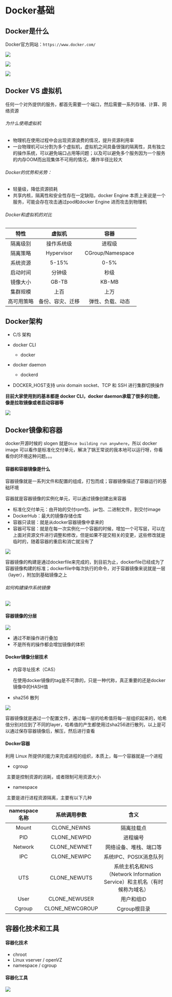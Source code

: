 # Docker基础

## Docker是什么

Docker官方网站：`https://www.docker.com/`

![](https://bai-images-1258524516.cos.ap-beijing.myqcloud.com//cloudnactive-docker基础-202204121257038.png)

![](https://bai-images-1258524516.cos.ap-beijing.myqcloud.com//cloudnactive-docker基础-202204121301887.png)

![](https://bai-images-1258524516.cos.ap-beijing.myqcloud.com//cloudnactive-docker基础-202204121302635.png)

## Docker VS 虚拟机

任何一个对外提供的服务，都首先需要一个端口，然后需要一系列存储、计算、网络资源

###### 为什么使用虚拟机

- 物理机在使用过程中会出现资源浪费的情况，提升资源利用率
- 一台物理机可以分割为多个虚拟机，虚拟机之间具备很强的隔离性，具有独立的操作系统，可以避免端口占用等问题；以及可以避免多个服务因为一个服务的内存OOM而出现集体不可用的情况，爆炸半径比较大

###### Docker的优势和劣势：

- 轻量级，降低资源损耗
- 共享内核，隔离性和安全性存在一定缺陷，docker Engine 本质上来说是一个服务，可能会存在攻击通过pod和docker Engine 进而攻击到物理机

###### Docker和虚拟机的对比



|    特性    |      虚拟机      |       容器       |
| :--------: | :--------------: | :--------------: |
|  隔离级别  |    操作系统级    |      进程级      |
|  隔离策略  |    Hypervisor    | CGroup/Namespace |
|  系统资源  |      5-15%       |       0-5%       |
|  启动时间  |      分钟级      |       秒级       |
|  镜像大小  |      GB-TB       |      KB-MB       |
|  集群规模  |       上百       |       上万       |
| 高可用策略 | 备份、容灾、迁移 | 弹性、负载、动态 |



## Docker架构

- C/S 架构

- docker CLI
  - docker
- docker daemon
  - dockerd
- DOCKER_HOST支持 unix domain socket、TCP 和 SSH 进行集群切换操作



**目前大家使用到的基本都是 docker CLI，docker daemon承载了很多的功能，像是拉取镜像或者启动容器等**

![](https://bai-images-1258524516.cos.ap-beijing.myqcloud.com//cloudnactive-docker基础-202204121456907.png)

 ## Docker镜像和容器

docker开源时候的 slogen 就是`Once building run anywhere`，所以 docker image 可以看作是标准化交付单元，解决了锅王常说的我本地可以运行呀，你看看你的环境这种问题。。。

#### 容器和容器镜像是什么

容器镜像就是一系列文件和配置的组成，打包而成；容器镜像描述了容器运行的基础环境

容器就是容器镜像的实例化单元，可以通过镜像创建出来容器

- 标准化交付单元：由开始的交付rpm包、jar包、二进制文件，到交付image
- DockerHub：最大的镜像存储仓库
- 容器只读层：就是从docker容器镜像中拿来的
- 容器可写层：就是在每一次实例化一个容器的时候，增加一个可写层，可以在上面对资源文件进行调整和修改，但是如果不提交相关的变更，这些修改就是临时的，随着容器的重启和消亡就没有了

![](https://bai-images-1258524516.cos.ap-beijing.myqcloud.com//cloudnactive-docker基础-202204121542230.png)

容器镜像的构建是通过dockerfile来完成的，到目前为止，dockerfile已经成为了容器镜像构建的标准；dockerfile中每次执行的命令，对于容器镜像来说就是一层（layer），附加到基础镜像之上

###### 如何构建操作系统镜像

![](https://bai-images-1258524516.cos.ap-beijing.myqcloud.com/cloudnactive-docker基础-20220413001549.png)

#### 容器镜像的分层

![](https://bai-images-1258524516.cos.ap-beijing.myqcloud.com//cloudnactive-docker基础-202204121617893.png)

- 通过不断操作进行叠加
- 不是所有的操作都会增加镜像的体积

#### Docker镜像分层技术

- 内容寻址技术（CAS）

  在使用docker镜像的tag是不可靠的，只是一种代称，真正重要的还是docker镜像中的HASH值

- sha256 散列

![](https://bai-images-1258524516.cos.ap-beijing.myqcloud.com//cloudnactive-docker基础-202204121708990.png)

容器镜像就是通过一个配置文件，通过每一层的哈希值将每一层组织起来的，哈希值分别对应到了不同的layer，哈希值的产生都使用过sha256进行散列，以上是可以通过保存容器镜像后，解压，然后进行查看

#### Docker容器

利用 Linux 所提供的能力来完成进程的组织，本质上，每一个容器就是一个进程

- cgroup

​		主要是控制资源的消耗，或者限制可用资源大小

- namespace

​		主要是进行进程资源隔离，主要有以下几种 

| namespace名称 |  系统调用参数   |                             含义                             |
| :-----------: | :-------------: | :----------------------------------------------------------: |
|     Mount     |   CLONE_NEWNS   |                          隔离挂载点                          |
|      PID      |  CLONE_NEWPID   |                           进程编号                           |
|    Network    |  CLONE_NEWNET   |                    网络设备、堆栈、端口等                    |
|      IPC      |  CLONE_NEWIPC   |                    系统IPC、POSIX消息队列                    |
|      UTS      |  CLONE_NEWUTS   | 系统主机名和NIS（Network Information Service）和主机名（有时候称为域名） |
|     User      |  CLONE_NEWUSER  |                          用户和组ID                          |
|    Cgroup     | CLONE_NEWCGROUP |                         Cgroup根目录                         |



## 容器化技术和工具

#### 容器化技术

- chroot
- Linux vserver / openVZ
- namespace / cgroup

#### 容器化工具

![](https://bai-images-1258524516.cos.ap-beijing.myqcloud.com/cloudnactive-docker基础-20220413003541.png)
